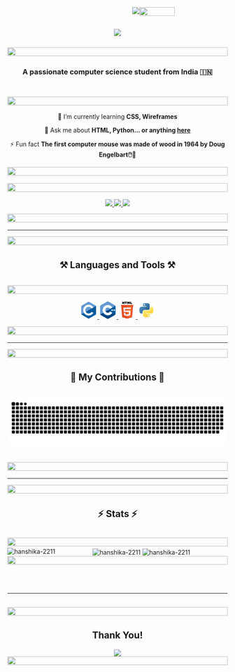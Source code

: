 <img align="right" src="https://i.pinimg.com/originals/15/e7/e3/15e7e300166c962d3b8a22f60b5cac9e.gif" height=40% width=40%>
<img align="right" src="https://visitor-badge.laobi.icu/badge?page_id=Hanshika-2211.Hanshika-2211" />

<h1 align="center">
    <img src="https://readme-typing-svg.herokuapp.com/?font=Righteous&size=35&center=true&vCenter=true&width=500&height=70&duration=4000&lines=Hi+There!+👋;+I'm+Hanshika+Anchan!;" />
</h1>
<img src="https://i.imgur.com/dBaSKWF.gif" height="20" width="100%">
<h3 align="center">A passionate computer science student from India 🇮🇳</h3>

<br/>

<img src="https://i.imgur.com/dBaSKWF.gif" height="20" width="100%"><div align="center">
 
 🌱 I’m currently learning **CSS, Wireframes**

💬 Ask me about **HTML, Python... or anything [here](https://github.com/Hanshika-2211/Hanshika-2211/issues)**

⚡ Fun fact **The first computer mouse was made of wood in 1964 by Doug Engelbart🖱️🌲**

 </div><img src="https://i.imgur.com/dBaSKWF.gif" height="20" width="100%">
 
<img src="https://i.imgur.com/dBaSKWF.gif" height="20" width="100%"><div align="center"> 
<a href="mailto:2023.hanshikaa@isu.ac.in">
    <img src="https://img.shields.io/badge/Gmail-D14836?style=for-the-badge&logo=gmail&logoColor=white" />
  </a>
  <a href="https://www.linkedin.com/in/hanshika-anchan-259451297" target="_blank">
    <img src="https://img.shields.io/badge/LinkedIn-0077B5?style=for-the-badge&logo=linkedin&logoColor=white" target="_blank" />
  </a>
  <a href="https://github.com/Hanshika-2211" target="_blank">
     <img src="https://img.shields.io/badge/Portfolio-FF5722?style=for-the-badge&logo=todoist&logoColor=white" target="_blank" /> <!-- sqlite, safari, google-chrome are other good icon options -->
  </a>
</div><img src="https://i.imgur.com/dBaSKWF.gif" height="20" width="100%">

 <hr/>
<img src="https://i.imgur.com/dBaSKWF.gif" height="20" width="100%"> 
<h2 align="center">⚒️ Languages and Tools ⚒️</h2>
<br/>
<div align="center"><img src="https://i.imgur.com/dBaSKWF.gif" height="20" width="100%">
<p align="center"> <a href="https://www.cprogramming.com/" target="_blank" rel="noreferrer"> <img src="https://raw.githubusercontent.com/devicons/devicon/master/icons/c/c-original.svg" alt="c" width="40" height="40"/> </a> <a href="https://www.w3schools.com/cpp/" target="_blank" rel="noreferrer"> <img src="https://raw.githubusercontent.com/devicons/devicon/master/icons/cplusplus/cplusplus-original.svg" alt="cplusplus" width="40" height="40"/> </a> <a href="https://www.w3.org/html/" target="_blank" rel="noreferrer"> <img src="https://raw.githubusercontent.com/devicons/devicon/master/icons/html5/html5-original-wordmark.svg" alt="html5" width="40" height="40"/> </a> <a href="https://www.python.org" target="_blank" rel="noreferrer"> <img src="https://raw.githubusercontent.com/devicons/devicon/master/icons/python/python-original.svg" alt="python" width="40" height="40"/> </a> </p>
</div><img src="https://i.imgur.com/dBaSKWF.gif" height="20" width="100%">

<br/>
<hr/>

<div align="center"><img src="https://i.imgur.com/dBaSKWF.gif" height="20" width="100%">
  <h2>🐍 My Contributions 🐍</h2>
  <br>
  <img alt="snake eating my contributions" src="https://raw.githubusercontent.com/salesp07/salesp07/output/github-contribution-grid-snake.svg" />
  <br/><br/><br/>
</div><img src="https://i.imgur.com/dBaSKWF.gif" height="20" width="100%">

<hr/>
<img src="https://i.imgur.com/dBaSKWF.gif" height="20" width="100%">
<h2 align="center">⚡ Stats ⚡</h2>
<br>
<div align=center><img src="https://i.imgur.com/dBaSKWF.gif" height="20" width="100%">
  <img align="left" src="https://github-readme-stats.vercel.app/api/top-langs?username=hanshika-2211&show_icons=true&locale=en&layout=compact" alt="hanshika-2211" />

<img align="center" src="https://github-readme-stats.vercel.app/api?username=hanshika-2211&show_icons=true&locale=en" alt="hanshika-2211" />

<img align="center" src="https://github-readme-streak-stats.herokuapp.com/?user=hanshika-2211&" alt="hanshika-2211" />
</div><img src="https://i.imgur.com/dBaSKWF.gif" height="20" width="100%">

<br/><br/>

<hr/>

<br/>

<div align="center"><img src="https://i.imgur.com/dBaSKWF.gif" height="20" width="100%">
<h2 align="center"><b> Thank You! </b></h2>
<img align="center" src="https://64.media.tumblr.com/d0635fa4e4bf417b33f24bd481c21f88/tumblr_ppcabrYCWy1ue08b9o1_540.gif">

</div><img src="https://i.imgur.com/dBaSKWF.gif" height="20" width="100%">

<br/>
